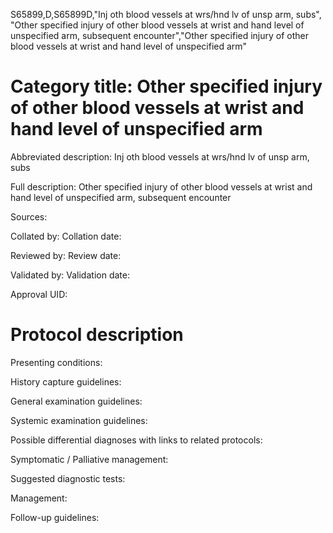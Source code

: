 S65899,D,S65899D,"Inj oth blood vessels at wrs/hnd lv of unsp arm, subs", "Other specified injury of other blood vessels at wrist and hand level of unspecified arm, subsequent encounter","Other specified injury of other blood vessels at wrist and hand level of unspecified arm"
# Category title: Other specified injury of other blood vessels at wrist and hand level of unspecified arm

Abbreviated description: Inj oth blood vessels at wrs/hnd lv of unsp arm, subs

Full description: Other specified injury of other blood vessels at wrist and hand level of unspecified arm, subsequent encounter

Sources:

Collated by:
Collation date:

Reviewed by:
Review date:

Validated by:
Validation date:

Approval UID:

# Protocol description

Presenting conditions:

History capture guidelines:

General examination guidelines:

Systemic examination guidelines:

Possible differential diagnoses with links to related protocols:

Symptomatic / Palliative management:

Suggested diagnostic tests:

Management:

Follow-up guidelines:
